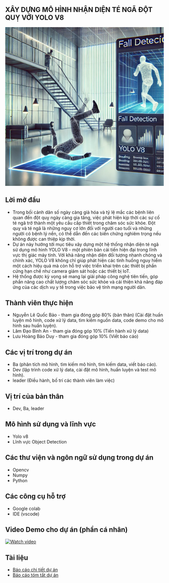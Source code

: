 ## XÂY DỰNG MÔ HÌNH NHẬN DIỆN TÉ NGÃ ĐỘT QUỴ VỚI YOLO V8
<img src="./assets_readme/mau.png" alt="!!err image loading." width="700"/>

## Lời mở đầu 
- Trong bối cảnh dân số ngày càng già hóa và tỷ lệ mắc các bệnh liên quan đến đột quỵ ngày càng gia tăng, việc phát hiện kịp thời các sự cố té ngã trở thành một yêu cầu cấp thiết trong chăm sóc sức khỏe. Đột quỵ và té ngã là những nguy cơ lớn đối với người cao tuổi và những người có bệnh lý nền, có thể dẫn đến các biến chứng nghiêm trọng nếu không được can thiệp kịp thời.
- Dự án này hướng tới mục tiêu xây dựng một hệ thống nhận diện té ngã sử dụng mô hình YOLO V8 - một phiên bản cải tiến hiện đại trong lĩnh vực thị giác máy tính. Với khả năng nhận diện đối tượng nhanh chóng và chính xác, YOLO V8 không chỉ giúp phát hiện các tình huống nguy hiểm một cách hiệu quả mà còn hỗ trợ việc triển khai trên các thiết bị phần cứng hạn chế như camera giám sát hoặc các thiết bị IoT.
- Hệ thống được kỳ vọng sẽ mang lại giải pháp công nghệ tiên tiến, góp phần nâng cao chất lượng chăm sóc sức khỏe và cải thiện khả năng đáp ứng của các dịch vụ y tế trong việc bảo vệ tính mạng người dân.

## Thành viên thực hiện 
- Nguyễn Lê Quốc Bảo - tham gia đóng góp 80% (bản thân) (Cài đặt huấn luyện mô hình, code xử lý data, tìm kiếm nguồn data, code demo cho mô hình sau huấn luyện).
- Lâm Đạo Bình An - tham gia đóng góp 10% (Tiến hành xử lý data)
- Lưu Hoàng Bảo Duy - tham gia đóng góp 10% (Viết báo cáo)

## Các vị trí trong dự án
- Ba (phân tích mô hình, tìm kiếm mô hình, tìm kiếm data, viết báo cáo).
- Dev (lập trình code xử lý data, cài đặt mô hình, huấn luyện và test mô hình).
- leader (Điều hành, bố trí các thành viên làm việc)

## Vị trí của bản thân
- Dev, Ba, leader

## Mô hình sử dụng và lĩnh vực 
- Yolo v8
- Lĩnh vực Object Detection

## Các thư viện và ngôn ngữ sử dụng trong dự án
- Opencv
- Numpy
- Python

## Các công cụ hỗ trợ 
- Google colab
- IDE (vscode)

## Video Demo cho dự án (phần cá nhân)
[![Watch video](https://img.youtube.com/vi/Ya6Gn7eEync/0.jpg)](https://www.youtube.com/watch?v=Ya6Gn7eEync&autoplay=1)

## Tài liệu
- [Báo cáo chi tiết dự án](report/Đồ%20án%20nhóm.doc)
- [Báo cáo tóm tắt dự án](report/Tóm%20Tắt.docx)


